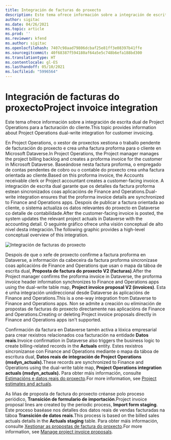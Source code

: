 ```yaml
---
title: Integración de facturas do proxecto
description: Este tema ofrece información sobre a integración de escrita dual de Project Operations para a facturación do cliente.
author: sigitac
ms.date: 04/26/2021
ms.topic: article
ms.prod: ''
ms.reviewer: kfend
ms.author: sigitac
ms.openlocfilehash: 7407c98aad79806dcbaf25e81ff3e08397b41ffe
ms.sourcegitcommit: 40f68387f594180af64a5e5c748b6efa188bd300
ms.translationtype: HT
ms.contentlocale: gl-ES
ms.lasthandoff: 05/10/2021
ms.locfileid: "5996564"
---
```

# <a name="project-invoice-integration"></a><span data-ttu-id="86d16-103">Integración de facturas do proxecto</span><span class="sxs-lookup"><span data-stu-id="86d16-103">Project invoice integration</span></span>

<span data-ttu-id="86d16-104">Este tema ofrece información sobre a integración de escrita dual de Project Operations para a facturación do cliente.</span><span class="sxs-lookup"><span data-stu-id="86d16-104">This topic provides information about Project Operations dual-write integration for customer invoicing.</span></span>

<span data-ttu-id="86d16-105">En Project Operations, o xestor de proxectos xestiona o traballo pendente de facturación do proxecto e crea unha factura proforma para o cliente en Microsoft Dataverse.</span><span class="sxs-lookup"><span data-stu-id="86d16-105">In Project Operations, the Project manager manages the project billing backlog and creates a proforma invoice for the customer in Microsoft Dataverse.</span></span> <span data-ttu-id="86d16-106">Baseándose nesta factura proforma, o empregado de contas pendentes de cobro ou o contable do proxecto crea unha factura orientada ao cliente.</span><span class="sxs-lookup"><span data-stu-id="86d16-106">Based on this proforma invoice, the Accounts receivable clerk or Project accountant creates a customer-facing invoice.</span></span> <span data-ttu-id="86d16-107">A integración de escrita dual garante que os detalles da factura proforma estean sincronizados coas aplicacións de Finance and Operations.</span><span class="sxs-lookup"><span data-stu-id="86d16-107">Dual-write integration ensures that the proforma invoice details are synchronized to Finance and Operations apps.</span></span> <span data-ttu-id="86d16-108">Despois de publicar a factura orientada ao cliente, o sistema actualiza os datos relevantes do proxecto en Dataverse co detalle de contabilidade.</span><span class="sxs-lookup"><span data-stu-id="86d16-108">After the customer-facing invoice is posted, the system updates the relevant project actuals in Dataverse with the accounting detail.</span></span> <span data-ttu-id="86d16-109">O seguinte gráfico ofrece unha visión conceptual de alto nivel desta integración.</span><span class="sxs-lookup"><span data-stu-id="86d16-109">The following graphic provides a high-level conceptual overview of this integration.</span></span>

   ![Integración de facturas do proxecto](./media/DW5Invoicing.png)

<span data-ttu-id="86d16-111">Despois de que o xefe de proxecto confirme a factura proforma en Dataverse, a información da cabeceira da factura proforma sincronízase coas aplicacións de Finance and Operations que usan o mapa da táboa de escrita dual, **Proposta de factura do proxecto V2 (facturas)**.</span><span class="sxs-lookup"><span data-stu-id="86d16-111">After the Project manager confirms the proforma invoice in Dataverse, the proforma invoice header information synchronizes to Finance and Operations apps using the dual-write table map, **Project invoice proposal V2 (invoices)**.</span></span> <span data-ttu-id="86d16-112">Esta é unha integración unidireccional desde Dataverse ás aplicacións de Finance and Operations.</span><span class="sxs-lookup"><span data-stu-id="86d16-112">This is a one-way integration from Dataverse to Finance and Operations apps.</span></span> <span data-ttu-id="86d16-113">Non se admite a creación ou eliminación de propostas de facturas do proxecto directamente nas aplicacións de Finance and Operations.</span><span class="sxs-lookup"><span data-stu-id="86d16-113">Creating or deleting Project invoice proposals directly in Finance and Operations apps isn't supported.</span></span>

<span data-ttu-id="86d16-114">Confirmación da factura en Dataverse tamén activa a lóxica empresarial para crear rexistros relacionados coa facturación na entidade **Datos reais**.</span><span class="sxs-lookup"><span data-stu-id="86d16-114">Invoice confirmation in Dataverse also triggers the business logic to create billing-related records in the **Actuals** entity.</span></span> <span data-ttu-id="86d16-115">Estes rexistros sincronízanse con Finance and Operations mediante o mapa da táboa de escritura dual, **Datos reais de integración de Project Operations (msdyn\_actuals).**</span><span class="sxs-lookup"><span data-stu-id="86d16-115">These records are synchronized to Finance and Operations using the dual-write table map, **Project Operations integration actuals (msdyn\_actuals).**</span></span> <span data-ttu-id="86d16-116">Para obter máis información, consulte [Estimacións e datos reais do proxecto](resource-dual-write-estimates-actuals.md).</span><span class="sxs-lookup"><span data-stu-id="86d16-116">For more information, see [Project estimates and actuals](resource-dual-write-estimates-actuals.md).</span></span> 

<span data-ttu-id="86d16-117">As liñas de proposta de factura do proxecto créanse polo proceso periódico, **Transición de formulario de importación**.</span><span class="sxs-lookup"><span data-stu-id="86d16-117">Project invoice proposal lines are created by the periodic process, **Import form staging**.</span></span> <span data-ttu-id="86d16-118">Este proceso baséase nos detalles dos datos reais de vendas facturadas na táboa **Transición de datos reais**.</span><span class="sxs-lookup"><span data-stu-id="86d16-118">This process is based on the billed sales actuals details in the **Actuals staging** table.</span></span> <span data-ttu-id="86d16-119">Para obter máis información, consulte [Xestionar as propostas de factura do proxecto](../invoicing/format-update-project-invoice-proposals.md#create-project-invoice-proposals).</span><span class="sxs-lookup"><span data-stu-id="86d16-119">For more information, see [Manage project invoice proposals](../invoicing/format-update-project-invoice-proposals.md#create-project-invoice-proposals).</span></span> 
